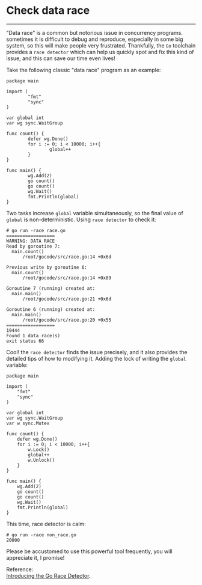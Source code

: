 # Check data race
----
"Data race" is a common but notorious issue in concurrency programs. sometimes it is difficult to debug and reproduce, especially in some big system, so this will make people very frustrated. Thankfully, the `Go` toolchain provides a `race detector` which can help us quickly spot and fix this kind of issue, and this can save our time even lives!  

Take the following classic "data race" program as an example:  

	package main
	
	import (
	        "fmt"
	        "sync"
	)
	
	var global int
	var wg sync.WaitGroup
	
	func count() {
	        defer wg.Done()
	        for i := 0; i < 10000; i++{
	                global++
	        }
	}
	
	func main() {
	        wg.Add(2)
	        go count()
	        go count()
	        wg.Wait()
	        fmt.Println(global)
	}
	
Two tasks increase `global` variable simultaneously, so the final value of `global` is non-deterministic. Using `race detector` to check it:  

	# go run -race race.go
	==================
	WARNING: DATA RACE
	Read by goroutine 7:
	  main.count()
	      /root/gocode/src/race.go:14 +0x6d
	
	Previous write by goroutine 6:
	  main.count()
	      /root/gocode/src/race.go:14 +0x89
	
	Goroutine 7 (running) created at:
	  main.main()
	      /root/gocode/src/race.go:21 +0x6d
	
	Goroutine 6 (running) created at:
	  main.main()
	      /root/gocode/src/race.go:20 +0x55
	==================
	19444
	Found 1 data race(s)
	exit status 66
Cool! the `race detector` finds the issue precisely, and it also provides the detailed tips of how to modifying it. Adding the lock of writing the `global` variable:  

	package main
	
	import (
		"fmt"
		"sync"
	)
	
	var global int
	var wg sync.WaitGroup
	var w sync.Mutex
	
	func count() {
		defer wg.Done()
		for i := 0; i < 10000; i++{
			w.Lock()
			global++
			w.Unlock()
		}
	}
	
	func main() {
		wg.Add(2)
		go count()
		go count()
		wg.Wait()
		fmt.Println(global)
	}  

 This time, race detector is calm:  

	# go run -race non_race.go
	20000

Please be accustomed to use this powerful tool frequently, you will appreciate it, I promise!

Reference:  
[Introducing the Go Race Detector](https://blog.golang.org/race-detector).